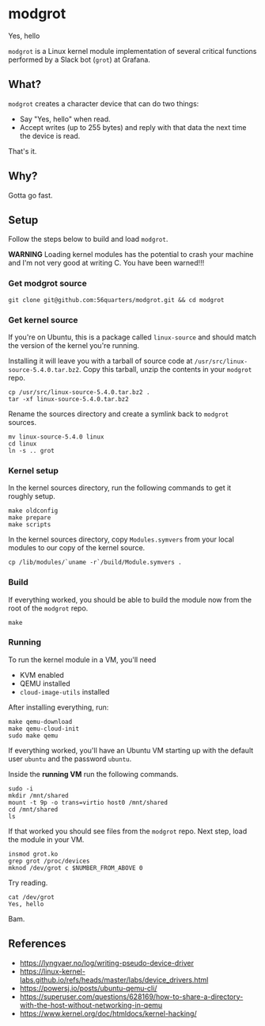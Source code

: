 # modgrot

Yes, hello

`modgrot` is a Linux kernel module implementation of several critical
functions performed by a Slack bot (`grot`) at Grafana.

## What?

`modgrot` creates a character device that can do two things:

* Say "Yes, hello" when read.
* Accept writes (up to 255 bytes) and reply with that data the next time
  the device is read.

That's it.

## Why?

Gotta go fast.

## Setup

Follow the steps below to build and load `modgrot`.

**WARNING** Loading kernel modules has the potential to crash your machine
and I'm not very good at writing C. You have been warned!!!

### Get modgrot source

```
git clone git@github.com:56quarters/modgrot.git && cd modgrot
```

### Get kernel source

If you're on Ubuntu, this is a package called `linux-source` and should match
the version of the kernel you're running.

Installing it will leave you with a tarball of source code at 
`/usr/src/linux-source-5.4.0.tar.bz2`. Copy this tarball, unzip the contents
in your `modgrot` repo.

```
cp /usr/src/linux-source-5.4.0.tar.bz2 .
tar -xf linux-source-5.4.0.tar.bz2
```

Rename the sources directory and create a symlink back to `modgrot` sources.

```
mv linux-source-5.4.0 linux
cd linux
ln -s .. grot
```

### Kernel setup

In the kernel sources directory, run the following commands to get it
roughly setup.

```
make oldconfig
make prepare
make scripts
```

In the kernel sources directory, copy `Modules.symvers` from your local
modules to our copy of the kernel source.

```
cp /lib/modules/`uname -r`/build/Module.symvers .
```

### Build

If everything worked, you should be able to build the module now from the
root of the `modgrot` repo.

```
make
```

### Running

To run the kernel module in a VM, you'll need

* KVM enabled
* QEMU installed
* `cloud-image-utils` installed

After installing everything, run:

```
make qemu-download
make qemu-cloud-init
sudo make qemu
```

If everything worked, you'll have an Ubuntu VM starting up with the default
user `ubuntu` and the password `ubuntu`.

Inside the **running VM** run the following commands.

```
sudo -i
mkdir /mnt/shared
mount -t 9p -o trans=virtio host0 /mnt/shared
cd /mnt/shared
ls
```

If that worked you should see files from the `modgrot` repo. Next step, load
the module in your VM.

```
insmod grot.ko
grep grot /proc/devices
mknod /dev/grot c $NUMBER_FROM_ABOVE 0
```

Try reading.

```
cat /dev/grot
Yes, hello
```

Bam.

## References

* https://lyngvaer.no/log/writing-pseudo-device-driver
* https://linux-kernel-labs.github.io/refs/heads/master/labs/device_drivers.html
* https://powersj.io/posts/ubuntu-qemu-cli/
* https://superuser.com/questions/628169/how-to-share-a-directory-with-the-host-without-networking-in-qemu
* https://www.kernel.org/doc/htmldocs/kernel-hacking/
